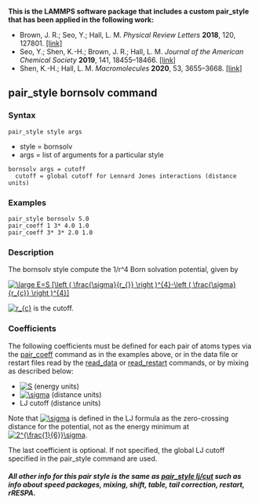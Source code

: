 **This is the LAMMPS software package that includes a custom pair_style that has been applied in the following work:**
* Brown, J. R.; Seo, Y.; Hall, L. M. *Physical Review Letters* **2018**, 120, 127801. [[link]](https://journals.aps.org/prl/abstract/10.1103/PhysRevLett.120.127801)
* Seo, Y.; Shen, K.-H.; Brown, J. R.; Hall, L. M. *Journal of the American Chemical Society* **2019**, 141, 18455–18466. [[link]](https://pubs.acs.org/doi/abs/10.1021/jacs.9b07227)
* Shen, K.-H.; Hall, L. M. *Macromolecules* **2020**, 53, 3655–3668. [[link]](https://pubs.acs.org/doi/abs/10.1021/acs.macromol.0c00216)

## pair_style bornsolv command

### Syntax
```
pair_style style args
```

* style = bornsolv
* args = list of arguments for a particular style

```
bornsolv args = cutoff
  cutoff = global cutoff for Lennard Jones interactions (distance units)
```


### Examples
```
pair_style bornsolv 5.0
pair_coeff 1 3* 4.0 1.0
pair_coeff 3* 3* 2.0 1.0
```

### Description
The bornsolv style compute the 1/r^4 Born solvation potential, given by

<a href="https://www.codecogs.com/eqnedit.php?latex=\large&space;E=S&space;[\left&space;(&space;\frac{\sigma}{r_{}}&space;\right&space;)^{4}-\left&space;(&space;\frac{\sigma}{r_{c}}&space;\right&space;)^{4}]" target="_blank"><img src="https://latex.codecogs.com/gif.latex?\large&space;E=S&space;[\left&space;(&space;\frac{\sigma}{r_{}}&space;\right&space;)^{4}-\left&space;(&space;\frac{\sigma}{r_{c}}&space;\right&space;)^{4}]" title="\large E=S [\left ( \frac{\sigma}{r_{}} \right )^{4}-\left ( \frac{\sigma}{r_{c}} \right )^{4}]" /></a>

<a href="https://www.codecogs.com/eqnedit.php?latex=r_{c}" target="_blank"><img src="https://latex.codecogs.com/gif.latex?r_{c}" title="r_{c}" /></a> is the cutoff.

### Coefficients
The following coefficients must be defined for each pair of atoms types via the [pair_coeff](https://lammps.sandia.gov/doc/pair_coeff.html) command as in the examples above, or in the data file or restart files read by the [read_data](https://lammps.sandia.gov/doc/read_data.html) or [read_restart](https://lammps.sandia.gov/doc/read_restart.html) commands, or by mixing as described below:

* <a href="https://www.codecogs.com/eqnedit.php?latex=S" target="_blank"><img src="https://latex.codecogs.com/gif.latex?S" title="S" /></a> (energy units)
* <a href="https://www.codecogs.com/eqnedit.php?latex=\sigma" target="_blank"><img src="https://latex.codecogs.com/gif.latex?\sigma" title="\sigma" /></a> (distance units)
* LJ cutoff (distance units)

Note that <a href="https://www.codecogs.com/eqnedit.php?latex=\sigma" target="_blank"><img src="https://latex.codecogs.com/gif.latex?\sigma" title="\sigma" /></a>  is defined in the LJ formula as the zero-crossing distance for the potential, not as the energy minimum at <a href="https://www.codecogs.com/eqnedit.php?latex=2^{\frac{1}{6}}\sigma" target="_blank"><img src="https://latex.codecogs.com/gif.latex?2^{\frac{1}{6}}\sigma" title="2^{\frac{1}{6}}\sigma" /></a>.

The last coefficient is optional. If not specified, the global LJ cutoff specified in the pair_style command are used.

##### All other info for this pair style is the same as [pair_style lj/cut](https://lammps.sandia.gov/doc/pair_lj.html) such as info about speed packages, mixing, shift, table, tail correction, restart, rRESPA.
